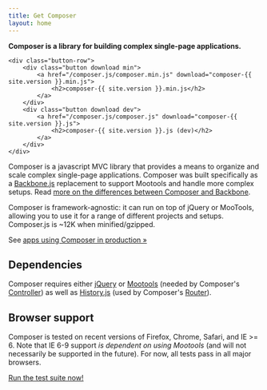 ```yaml
---
title: Get Composer
layout: home
---
```


<div class="intro">
    <strong>Composer is a library for building complex single-page applications.</strong>

    <div class="button-row">
        <div class="button download min">
            <a href="/composer.js/composer.min.js" download="composer-{{ site.version }}.min.js">
                <h2>composer-{{ site.version }}.min.js</h2>
            </a>
        </div>
        <div class="button download dev">
            <a href="/composer.js/composer.js" download="composer-{{ site.version }}.js">
                <h2>composer-{{ site.version }}.js (dev)</h2>
            </a>
        </div>
    </div>
</div>

Composer is a javascript MVC library that provides a means to organize and scale
complex single-page applications. Composer was built specifically as a [Backbone.js](http://backbonejs.com)
replacement to support Mootools and handle more complex setups. Read
[more on the differences between Composer and Backbone](/composer.js/pages/comparison).

Composer is framework-agnostic: it can run on top of jQuery or MooTools,
allowing you to use it for a range of different projects and setups. Composer.js
is ~12K when minified/gzipped.

See [apps using Composer in production &raquo;](/composer.js/pages/apps)

## Dependencies

Composer requires either [jQuery](http://jquery.com/) or
[Mootools](http://mootools.net) (needed by Composer's [Controller](/composer.js/docs/controller))
as well as [History.js](https://github.com/browserstate/history.js/) (used by
Composer's [Router](/composer.js/docs/router)).

## Browser support

Composer is tested on recent versions of Firefox, Chrome, Safari, and IE >= 6.
Note that IE 6-9 support *is dependent on using Mootools* (and will not
necessarily be supported in the future). For now, all tests pass in all major
browsers.

<a href="/composer.js/test" target="_blank">Run the test suite now!</a>

